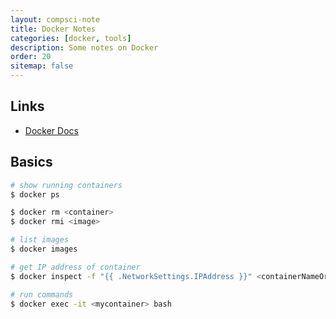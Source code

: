 ```yaml
---
layout: compsci-note
title: Docker Notes
categories: [docker, tools]
description: Some notes on Docker
order: 20
sitemap: false
---
```


## Links

* [Docker Docs](#https://docs.docker.com/)

## Basics

```bash
# show running containers
$ docker ps

$ docker rm <container>
$ docker rmi <image>

# list images
$ docker images

# get IP address of container
$ docker inspect -f "{{ .NetworkSettings.IPAddress }}" <containerNameOrId>

# run commands
$ docker exec -it <mycontainer> bash
```
